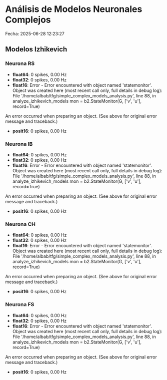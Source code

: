 # Análisis de Modelos Neuronales Complejos
Fecha: 2025-06-28 12:23:27

## Modelos Izhikevich

### Neurona RS

- **float64**: 0 spikes, 0.00 Hz
- **float32**: 0 spikes, 0.00 Hz
- **float16**: Error - Error encountered with object named 'statemonitor'.
Object was created here (most recent call only, full details in debug log):
  File '/home/albab/tfg/simple_complex_models_analysis.py', line 88, in analyze_izhikevich_models
    mon = b2.StateMonitor(G, ['v', 'u'], record=True)

An error occurred when preparing an object. (See above for original error message and traceback.)
- **posit16**: 0 spikes, 0.00 Hz

### Neurona IB

- **float64**: 0 spikes, 0.00 Hz
- **float32**: 0 spikes, 0.00 Hz
- **float16**: Error - Error encountered with object named 'statemonitor'.
Object was created here (most recent call only, full details in debug log):
  File '/home/albab/tfg/simple_complex_models_analysis.py', line 88, in analyze_izhikevich_models
    mon = b2.StateMonitor(G, ['v', 'u'], record=True)

An error occurred when preparing an object. (See above for original error message and traceback.)
- **posit16**: 0 spikes, 0.00 Hz

### Neurona CH

- **float64**: 0 spikes, 0.00 Hz
- **float32**: 0 spikes, 0.00 Hz
- **float16**: Error - Error encountered with object named 'statemonitor'.
Object was created here (most recent call only, full details in debug log):
  File '/home/albab/tfg/simple_complex_models_analysis.py', line 88, in analyze_izhikevich_models
    mon = b2.StateMonitor(G, ['v', 'u'], record=True)

An error occurred when preparing an object. (See above for original error message and traceback.)
- **posit16**: 0 spikes, 0.00 Hz

### Neurona FS

- **float64**: 0 spikes, 0.00 Hz
- **float32**: 0 spikes, 0.00 Hz
- **float16**: Error - Error encountered with object named 'statemonitor'.
Object was created here (most recent call only, full details in debug log):
  File '/home/albab/tfg/simple_complex_models_analysis.py', line 88, in analyze_izhikevich_models
    mon = b2.StateMonitor(G, ['v', 'u'], record=True)

An error occurred when preparing an object. (See above for original error message and traceback.)
- **posit16**: 0 spikes, 0.00 Hz
